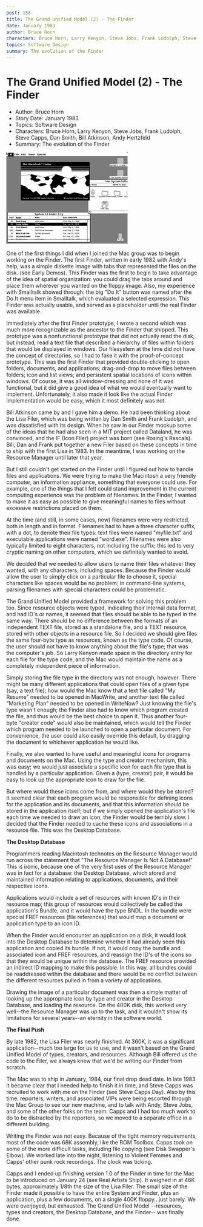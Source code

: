 ```yaml
---
post: 158
title: The Grand Unified Model (2) - The Finder
date: January 1983
author: Bruce Horn
characters: Bruce Horn, Larry Kenyon, Steve Jobs, Frank Ludolph, Steve Capps, Dan Smith, Bill Atkinson, Andy Hertzfeld
topics: Software Design
summary: The evolution of the Finder
---
```


# The Grand Unified Model (2) - The Finder
* Author: Bruce Horn
* Story Date: January 1983
* Topics: Software Design
* Characters: Bruce Horn, Larry Kenyon, Steve Jobs, Frank Ludolph, Steve Capps, Dan Smith, Bill Atkinson, Andy Hertzfeld
* Summary: The evolution of the Finder

![The Finder](images/Macintosh/finder_logo.gif) 

    
One of the first things I did when I joined the Mac group was to begin working on the Finder.  The first Finder, written in early 1982 with Andy's help, was a simple diskette image with tabs that represented the files on the disk.  (see Early Demos).  This Finder was the first to begin to take advantage of the idea of spatial organization: you could drag the tabs around and place them wherever you wanted on the floppy image.  Also, my experience with Smalltalk showed through: the big "Do It" button was named after the Do It menu item in Smalltalk, which evaluated a selected expression.  This Finder was actually usable, and served as a placeholder until the real Finder was available.


Immediately after the first Finder prototype, I wrote a second which was much more recognizable as the ancestor to the Finder that shipped.  This prototype was a nonfunctional prototype that did not actually read the disk, but instead, read a text file that described a hierarchy of files within folders that would be displayed in windows.  Our filesystem at the time did not have the concept of directories, so I had to fake it with the proof-of-concept prototype.  This was the first Finder that provided double-clicking to open folders, documents, and applications; drag-and-drop to move files between folders; icon and list views; and persistent spatial locations of icons within windows.  Of course, it was all window-dressing and none of it was functional, but it did give a good idea of what we would eventually want to implement.  Unfortunately, it also made it look like the actual Finder implementation would be easy, which it most definitely was not.

Bill Atkinson came by and I gave him a demo.  He had been thinking about the Lisa Filer, which was being written by Dan Smith and Frank Ludolph, and was dissatisfied with its design.  When he saw in our Finder mockup some of the ideas that he had also seen in a MIT project called Dataland, he was convinced, and the IF (Icon Filer) project was born (see Rosing's Rascals).  Bill, Dan and Frank put together a new Filer based on these concepts in time to ship with the first Lisa in 1983.  In the meantime, I was working on the Resource Manager until later that year.

But I still couldn't get started on the Finder until I figured out how to handle files and applications.  We were trying to make the Macintosh a very friendly computer, an information appliance, something that everyone could use.  For example, one of the things that I felt could stand improvement in the current computing experience was the problem of filenames.  In the Finder, I wanted to make it as easy as possible to give meaningful names to files without excessive restrictions placed on them.

At the time (and still, in some cases, now) filenames were very restricted, both in length and in format.   Filenames had to have a three character suffix, with a dot, to denote their file types: text files were named "myfile.txt" and executable applications were named "word.exe".  Filenames were also typically limited to eight characters, not including the suffix; this led to very cryptic naming on other computers, which we definitely wanted to avoid.

We decided that we needed to allow users to name their files whatever they wanted, with any characters, including spaces.  Because the Finder would allow the user to simply click on a particular file to choose it, special characters like spaces would be no problem; in command-line systems, parsing filenames with special characters could be problematic.

The Grand Unified Model provided a framework for solving this problem too.  Since resource objects were typed, indicating their internal data format, and had ID's or names, it seemed that files should be able to be typed in the same way.  There should be no difference between the formats of an independent TEXT file, stored as a standalone file, and  a TEXT resource, stored with other objects in a resource file.  So I decided we should give files the same four-byte type as resources, known as the type code.  Of course, the user should not have to know anything about the file's type; that was the computer's job.  So Larry Kenyon made space in the directory entry for each file for the type code, and the Mac would maintain the name as a completely independent piece of information.

Simply storing the file type in the directory was not enough, however.  There might be many different applications that could open files of a given type (say, a text file); how would the Mac know that a text file called "My Resume" needed to be opened in MacWrite, and another text file called "Marketing Plan" needed to be opened in WriteNow?  Just knowing the file's type wasn't enough; the Finder also had to know which program created the file, and thus would be the best choice to open it.   Thus another four-byte "creator code" would also be maintained, which would tell the Finder which program needed to be launched to open a particular document.  For convenience, the user could also easily override this default, by dragging the document to whichever application he would like.

Finally, we also wanted to have useful and meaningful icons for programs and documents on the Mac.  Using the type and creator mechanism, this was easy; we would just associate a specific icon for each file type that is handled by a particular application.  Given a (type, creator) pair, it would be easy to look up the appropriate icon to draw for the file.

But where would these icons come from, and where would they be stored?  It seemed clear that each program would be responsible for defining icons for the application and its documents, and that this information should be stored in the application itself; but if we simply opened the application's file each time we needed to draw an icon, the Finder would be terribly slow.  I decided that the Finder needed to cache these icons and associations in a resource file.  This was the Desktop Database.

**The Desktop Database**

Programmers reading Macintosh technotes on the Resource Manager would run across the statement that "The Resource Manager Is Not A Database!"  This is ironic, because one of the very first uses of the Resource Manager was in fact for a database: the Desktop Database, which stored and maintained information relating to applications, documents, and their respective icons.

Applications would include a set of resources with known ID's in their resource map; this group of resources would collectively be called the application's Bundle, and it would have the type BNDL.  In the bundle were special FREF resources (file references) that would map a document or application type to an icon ID.

When the Finder would encounter an application on a disk, it would look into the Desktop Database to detemine whether it had already seen this application and copied its bundle.  If not, it would copy the bundle and associated icon and FREF resources, and reassign the ID's of the icons so that they would be unique within the database.  The FREF resource provided an indirect ID mapping to make this possible.  In this way, all bundles could be readdressed within the database and there would be no conflict between the different resources pulled in from a variety of applications.

Drawing the image of a particular document was then a simple matter of looking up the appropriate icon  by type and creator in the Desktop Database, and loading the resource.  On the 400K disk, this worked very well--the Resource Manager was up to the task, and it wouldn't show its limitations for several years--an eternity in the software world.

**The Final Push**

By late 1982, the Lisa Filer was nearly finished.  At 360K, it was a significant application--much too large for us to use, and it wasn't based on the Grand Unified Model of types, creators, and resources.  Although Bill offered us the code to the Filer, we always knew that we'd be writing our Finder from scratch.

The Mac was to ship in January, 1984, our final drop dead date.  In late 1983 it became clear that I needed help to finish it in time, and Steve Capps was recruited to work with me on the Finder (see Steve Capps Day).  Also by this time, reporters, writers, and associated VIPs were being escorted through the Mac Group to see our new machine, and to talk with Andy, Steve Jobs, and some of the other folks on the team.  Capps and I had too much work to do to be distracted by the reporters, so we moved to a separate office in a different building.

Writing the Finder was not easy.  Because of the tight memory requirements, most of the code was 68K assembly, like the ROM Toolbox.  Capps took on some of the more difficult tasks, including file copying (see Disk Swapper's Elbow).  We worked late into the night, listening to Violent Femmes and Capps' other punk rock recordings.  The clock was ticking.

Capps and I ended up finishing version 1.0 of the Finder in time for the Mac to be introduced on January 24 (see Real Artists Ship).  It weighed in at 46K bytes, approximately 1/8th the size of the Lisa Filer.  The small size of the Finder made it possible to have the entire System and Finder, plus an application, plus a few documents, on a single 400K floppy...just barely.  We were overjoyed, but exhausted.  The Grand Unified Model --resources, types and creators, the Desktop Database, and the Finder-- was finally done.

